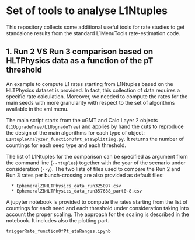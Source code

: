 # Set of tools to analyse L1Ntuples

This repository collects some additional useful tools for rate studies to get standalone results from the standard L1MenuTools rate-estimation code.

## 1. Run 2 VS Run 3 comparison based on HLTPhysics data as a function of the pT threshold
An example to compute L1 rates starting from L1Ntuples based on the HLTPhysics dataset is provided.
In fact, this collection of data requires a specific rate calculation. Moreover, we needed to compute the rates for the main seeds with more granularity with respect to the set of algorithms available in the xml menu.

The main script starts from the uGMT and Calo Layer 2 objects (`l1UpgradeTree/L1UpgradeTree`) and applies by hand the cuts to reproduce the design of the main algorithms for each type of object:
```L1NtupleAnalyzer_functionOfPt_etaSplitting.py```.
It returns the number of countings for each seed type and each threshold.

The list of L1Ntuples for the comparison can be specified as argument from the command line (`--ntuples`) together with the year of the scenario under consideration (`--y`).
The two lists of files used to compare the Run 2 and Run 3 rates per bunch-crossing are also provided as default files:
```
  * EphemeralZBHLTPhysics_data_run325097.csv
  * EphemeralZBHLTPhysics_data_run357688_part0-8.csv
```

A jupyter notebook is provided to compute the rates starting from the list of countings for each seed and each threshold under consideration taking into account the proper scaling.
The approach for the scaling is described in the notebook.
It includes also the plotting part.
```
triggerRate_functionOfPt_etaRanges.ipynb
```